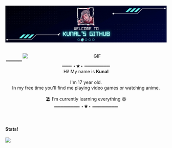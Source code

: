 <p align="center">
  
  <img align="center" src="https://raw.githubusercontent.com/facebook6ix9ine/facebook6ix9ine/master/welcome.gif" alt="Welcome banner" />
  <br/><br/>
   <br/>
    <img align="right" width="450px" alt="GIF" src="https://raw.githubusercontent.com/facebook6ix9ine/facebook6ix9ine/master/ror.gif" />
    
</p>
<p align="center">
  ════════ ⋆★⋆ ════════ <br/>
  Hi! My name is <b>Kunal</b><br/><br />
  I'm 17 year old. <br />
  In my free time you'll find me playing video games or watching anime.<br/><br/>
  🏖️ I’m currently learning everything 😆 <br />
  ════════ ⋆★⋆ ════════
  <br/><br/><br/>
  <!-- ˚❀ ⋆｡˚❃ ┊ ✾ ⋆┊✿ ๑❁⋆ ┊ . ˚. ˚✽   ˚❀ ⋆｡˚❃ ┊ ✾ ⋆┊✿ ๑❁⋆ ┊  ˚✽ ❀ ˚. -->
 
#### Stats!
![](https://github-readme-stats.vercel.app/api?username=facebook6ix9ine&show_icons=true&theme=cobalt&count_private=true)
